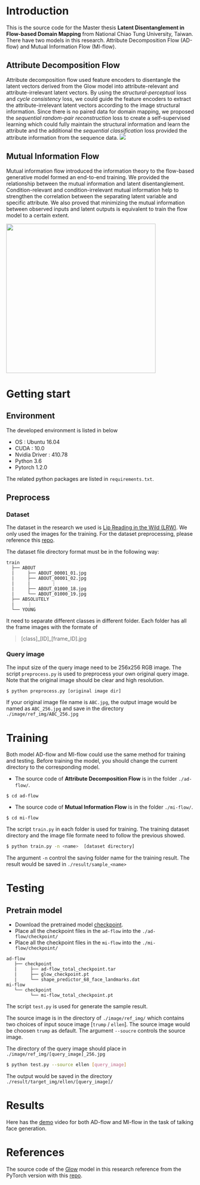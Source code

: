 # Introduction
This is the source code for the Master thesis **Latent Disentanglement in Flow-based Domain Mapping** from National Chiao Tung University, Taiwan. There have two models in this research. Attribute Decomposition Flow (AD-flow) and Mutual Information Flow (MI-flow). 

## Attribute Decomposition Flow

Attribute decomposition flow used feature encoders to disentangle the latent vectors derived from the Glow model into attribute-relevant and attribute-irrelevant latent vectors. By using the $\textit{structural-perceptual}$ loss and $\textit{cycle consistency}$ loss, we could guide the feature encoders to extract the attribute-irrelevant latent vectors according to the image structural information. Since there is no paired data for domain mapping, we proposed the $\textit{sequential random-pair reconstruction}$ loss to create a self-supervised learning which could fully maintain the structural information and learn the attribute and the additional the $\textit{sequential classification}$ loss provided the attribute information from the sequence data.
![](https://i.imgur.com/6sOP42h.png)

## Mutual Information Flow

Mutual information flow introduced the information theory to the flow-based generative model formed an end-to-end training. We provided the relationship between the mutual information and latent disentanglement. Condition-relevant and condition-irrelevant mutual information help to strengthen the correlation between the separating latent variable and specific attribute. We also proved that minimizing the mutual information between observed inputs and latent outputs is equivalent to train the flow model to a certain extent. 

<img src="https://i.imgur.com/Ko3Ij6b.png" width="400">

# Getting start
## Environment
The developed environment is listed in below
* OS : Ubuntu 16.04
* CUDA : 10.0
* Nvidia Driver : 410.78
* Python 3.6
* Pytorch 1.2.0

The related python packages are listed in `requirements.txt`.

## Preprocess
### Dataset

The dataset in the research we used is [Lip Reading in the Wild (LRW)](http://www.robots.ox.ac.uk/~vgg/data/lip_reading/). We only used the images for the training. For the dataset preprocessing, please reference this [repo](https://github.com/voletiv/lipreading-in-the-wild-experiments).

The dataset file directory format must be in the following way:
```
train
  ├── ABOUT
  |     ├── ABOUT_00001_01.jpg
  |     ├── ABOUT_00001_02.jpg
  |     |        ⋮
  |     ├── ABOUT_01000_18.jpg
  |     └── ABOUT_01000_19.jpg
  ├── ABSOLUTELY
  |     ⋮
  └── YOUNG      
```
It need to separate different classes in different folder. Each folder has all the frame images with the formate of 

> [class]\_[ID]\_[frame_ID].jpg


### Query image
The input size of the query image need to be 256x256 RGB image. The script `preprocess.py` is used to preprocess your own original query image. Note that the original image should be clear and high resolution.
```bash
$ python preprocess.py [original image dir]
```
If your original image file name is `ABC.jpg`, the output image would be named as `ABC_256.jpg` and save in the directory `./image/ref_img/ABC_256.jpg`

# Training
Both model AD-flow and MI-flow could use the same method for training and testing. Before training the model, you should change the current directory to the corresponding model.
* The source code of **Attribute Decomposition Flow** is in the folder `./ad-flow/`.
```
$ cd ad-flow
```
* The source code of **Mutual Information Flow** is in the folder `./mi-flow/`.
```
$ cd mi-flow
```


The script `train.py` in each folder is used for training. The training dataset directory and the image file formate need to follow the previous showed.

```bash
$ python train.py -n <name>  [dataset directory]
```
The argument `-n` control the saving folder name for the training result. The result would be saved in `./result/sample_<name>`

# Testing
## Pretrain model
* Download the pretrained model [checkpoint](https://drive.google.com/drive/folders/1by8REbZTezl9nxsqYolNgzL7sjGoqXWM?usp=sharing).
* Place all the checkpoint files in the `ad-flow` into the `./ad-flow/checkpoint/`
* Place all the checkpoint files in the `mi-flow` into the `./mi-flow/checkpoint/`
```
ad-flow
   ├── checkpoint
   |     ├── ad-flow_total_checkpoint.tar
   |     ├── glow_checkpoint.pt
   |     └── shape_predictor_68_face_landmarks.dat
mi-flow
   └── checkpoint
         └── mi-flow_total_checkpoint.pt 

```

The script `test.py` is used for generate the sample result. 

The source image is in the directory of `./image/ref_img/` which contains two choices of input souce image [`trump` / `ellen`]. 
The source image would be choosen `trump` as default. The argument `--soucre` controls the source image. 

The directory of the query image should place in `./image/ref_img/[query_image]_256.jpg`
```bash
$ python test.py --source ellen [query_image]
```
The output would be saved in the directory `./result/target_img/ellen/[query_image]/`

# Results
Here has the [demo](https://www.youtube.com/watch?v=SuxqpKWr6BQ&feature=youtu.be) video for both AD-flow and MI-flow in the task of talking face generation.

# References
The source code of the [Glow](https://arxiv.org/abs/1807.03039) model in this research reference from the PyTorch version with this [repo](https://github.com/rosinality/glow-pytorch).